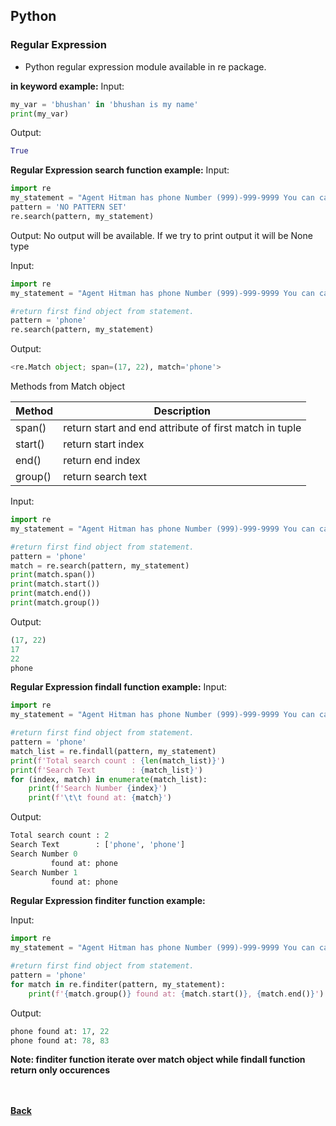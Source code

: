 ## Python
### Regular Expression
 - Python regular expression module available in re package.

**in keyword example:**
Input:
```python
my_var = 'bhushan' in 'bhushan is my name'
print(my_var)
```
Output:
```python
True
```

**Regular Expression search function example:**
Input:
```python
import re
my_statement = "Agent Hitman has phone Number (999)-999-9999 You can call at any time on this phone number!!!"
pattern = 'NO PATTERN SET'
re.search(pattern, my_statement)
```
Output: No output will be available. If we try to print output it will be None type

Input:
```python
import re
my_statement = "Agent Hitman has phone Number (999)-999-9999 You can call at any time on this phone number!!!"

#return first find object from statement.
pattern = 'phone'
re.search(pattern, my_statement)
```
Output:
```python
<re.Match object; span=(17, 22), match='phone'>
```
Methods from Match object

| Method | Description |
| --- | --- |
| span() | return start and end attribute of first match in tuple |
| start() | return start index |
| end() | return end index |
| group() | return search text |

Input:
```python
import re
my_statement = "Agent Hitman has phone Number (999)-999-9999 You can call at any time on this phone number!!!"

#return first find object from statement.
pattern = 'phone'
match = re.search(pattern, my_statement)
print(match.span())
print(match.start())
print(match.end())
print(match.group())
```
Output:
```python
(17, 22)
17
22
phone
```

**Regular Expression findall function example:**
Input:
```python
import re
my_statement = "Agent Hitman has phone Number (999)-999-9999 You can call at any time on this phone number!!!"

#return first find object from statement.
pattern = 'phone'
match_list = re.findall(pattern, my_statement)
print(f'Total search count : {len(match_list)}')
print(f'Search Text        : {match_list}')
for (index, match) in enumerate(match_list):
    print(f'Search Number {index}')
    print(f'\t\t found at: {match}')
```
Output:
```python
Total search count : 2
Search Text        : ['phone', 'phone']
Search Number 0
		 found at: phone
Search Number 1
		 found at: phone
```

**Regular Expression finditer function example:**

Input:
```python
import re
my_statement = "Agent Hitman has phone Number (999)-999-9999 You can call at any time on this phone number!!!"

#return first find object from statement.
pattern = 'phone'
for match in re.finditer(pattern, my_statement):
    print(f'{match.group()} found at: {match.start()}, {match.end()}')
```
Output:
```python
phone found at: 17, 22
phone found at: 78, 83
```

**Note: finditer function iterate over match object while findall function return only occurences**


<br/><br/>
[<i class="fa fa-arrow-left"></i> **Back**](../)

